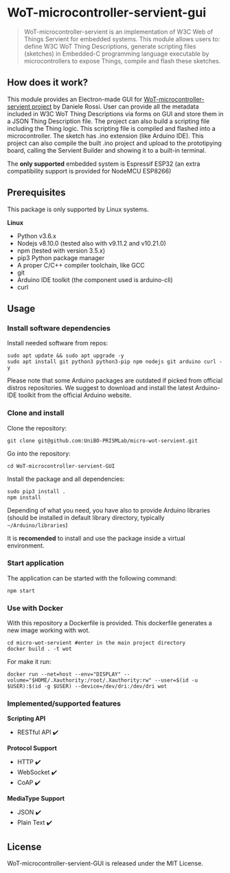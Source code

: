 # WoT-microcontroller-servient-gui

> WoT-microcontroller-servient is an implementation of W3C Web of Things Servient for embedded systems. This module allows users to: define W3C WoT Thing Descriptions, generate scripting files (sketches) in Embedded-C programming language executable by microcontrollers to expose Things, compile and flash these sketches.

## How does it work?

This module provides an Electron-made GUI for [WoT-microcontroller-servient project](https://github.com/UniBO-PRISMLab/WoT-microcontroller-servient) by Daniele Rossi. User can provide all the metadata included in W3C WoT Thing Descriptions via forms on GUI and store them in a JSON Thing Description file. 
The project can also build a scripting file including the Thing logic. This scripting file is compiled and flashed into a microcontroller.
The sketch has .ino extension (like Arduino IDE).
This project can also compile the built .ino project and upload to the prototipying board, calling the Servient Builder and showing it to a built-in terminal.

The **only supported** embedded system is Espressif ESP32 (an extra compatibility support is provided for NodeMCU ESP8266)

## Prerequisites
This package is only supported by Linux systems.

**Linux**
- Python v3.6.x
- Nodejs v8.10.0 (tested also with v9.11.2 and v10.21.0)
- npm (tested with version 3.5.x)
- pip3 Python package manager
- A proper C/C++ compiler toolchain, like GCC
- git
- Arduino IDE toolkit (the component used is arduino-cli)
- curl

## Usage

### Install software dependencies
Install needed software from repos:
```shell
sudo apt update && sudo apt upgrade -y
sudo apt install git python3 python3-pip npm nodejs git arduino curl -y
```
Please note that some Arduino packages are outdated if picked from official distros repositories.
We suggest to download and install the latest Arduino-IDE toolkit from the official Arduino website.

### Clone and install
Clone the repository:

```shell
git clone git@github.com:UniBO-PRISMLab/micro-wot-servient.git
```

Go into the repository:

```shell
cd WoT-microcontroller-servient-GUI
```
Install the package and all dependencies:

```shell
sudo pip3 install .
npm install
```

Depending of what you need, you have also to provide Arduino libraries (should be installed in default library directory, typically ```~/Arduino/libraries```)

It is **recomended** to install and use the package inside a virtual environment.

### Start application

The application can be started with the following command:

```shell
npm start
```

### Use with Docker 
With this repository a Dockerfile is provided. This dockerfile generates a new image working with wot.

```shell
cd micro-wot-servient #enter in the main project directory
docker build . -t wot 
```

For make it run:
```shell
docker run --net=host --env="DISPLAY" --volume="$HOME/.Xauthority:/root/.Xauthority:rw" --user=$(id -u $USER):$(id -g $USER) --device=/dev/dri:/dev/dri wot
```

### Implemented/supported features

**Scripting API**

- RESTful API :heavy_check_mark:

**Protocol Support**

- HTTP :heavy_check_mark:
- WebSocket :heavy_check_mark:
- CoAP :heavy_check_mark:

**MediaType Support**

- JSON :heavy_check_mark: 
- Plain Text :heavy_check_mark: 

## License
WoT-microcontroller-servient-GUI is released under the MIT License.
